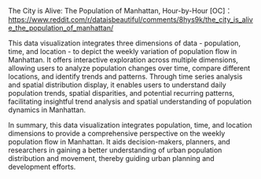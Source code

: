 The City is Alive: The Population of Manhattan, Hour-by-Hour [OC]：https://www.reddit.com/r/dataisbeautiful/comments/8hys9k/the_city_is_alive_the_population_of_manhattan/

This data visualization integrates three dimensions of data - population, time, and location - to depict the weekly variation of population flow in Manhattan. It offers interactive exploration across multiple dimensions, 
allowing users to analyze population changes over time, compare different locations, and identify trends and patterns. Through time series analysis and spatial distribution display, it enables users to understand daily 
population trends, spatial disparities, and potential recurring patterns, facilitating insightful trend analysis and spatial understanding of population dynamics in Manhattan.

In summary, this data visualization integrates population, time, and location dimensions to provide a comprehensive perspective on the weekly population flow in Manhattan. It aids decision-makers, planners, and researchers in gaining a better understanding of urban population distribution and movement, thereby guiding urban planning and development efforts.
